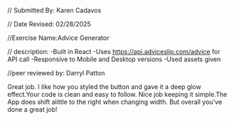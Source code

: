 // Submitted By: Karen Cadavos

// Date Revised: 02/28/2025

//Exercise Name:Advice Generator

// description:
-Built in React
-Uses https://api.adviceslip.com/advice for API call
-Responsive to Mobile and Desktop versions
-Used assets given

//peer reviewed by:
Darryl Patton

Great job. I like how you styled the button and gave it a deep glow effect.Your code is clean and easy to follow. Nice job keeping it simple.The App does shift alittle to the right when changing width. But overall you've done a great job! 